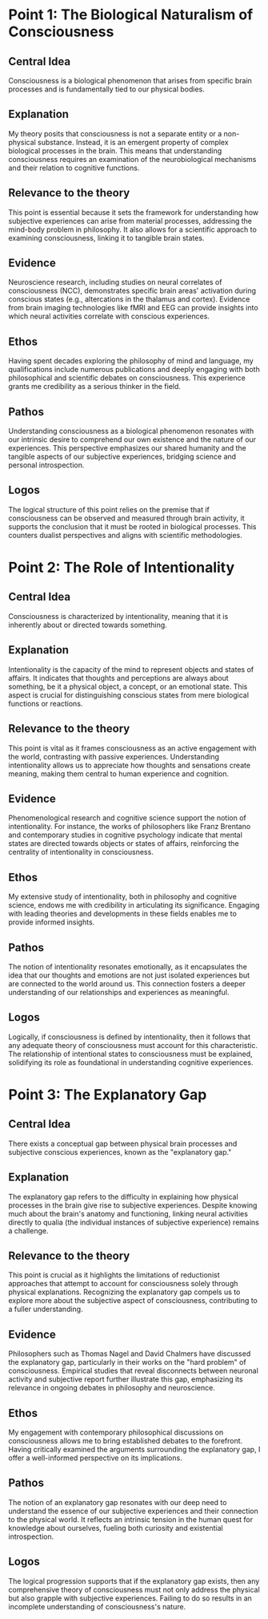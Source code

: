 # Point 1: The Biological Naturalism of Consciousness
## Central Idea
Consciousness is a biological phenomenon that arises from specific brain processes and is fundamentally tied to our physical bodies.
## Explanation
My theory posits that consciousness is not a separate entity or a non-physical substance. Instead, it is an emergent property of complex biological processes in the brain. This means that understanding consciousness requires an examination of the neurobiological mechanisms and their relation to cognitive functions.
## Relevance to the theory
This point is essential because it sets the framework for understanding how subjective experiences can arise from material processes, addressing the mind-body problem in philosophy. It also allows for a scientific approach to examining consciousness, linking it to tangible brain states.
## Evidence
Neuroscience research, including studies on neural correlates of consciousness (NCC), demonstrates specific brain areas' activation during conscious states (e.g., altercations in the thalamus and cortex). Evidence from brain imaging technologies like fMRI and EEG can provide insights into which neural activities correlate with conscious experiences.
## Ethos
Having spent decades exploring the philosophy of mind and language, my qualifications include numerous publications and deeply engaging with both philosophical and scientific debates on consciousness. This experience grants me credibility as a serious thinker in the field.
## Pathos
Understanding consciousness as a biological phenomenon resonates with our intrinsic desire to comprehend our own existence and the nature of our experiences. This perspective emphasizes our shared humanity and the tangible aspects of our subjective experiences, bridging science and personal introspection.
## Logos
The logical structure of this point relies on the premise that if consciousness can be observed and measured through brain activity, it supports the conclusion that it must be rooted in biological processes. This counters dualist perspectives and aligns with scientific methodologies.

# Point 2: The Role of Intentionality
## Central Idea
Consciousness is characterized by intentionality, meaning that it is inherently about or directed towards something.
## Explanation
Intentionality is the capacity of the mind to represent objects and states of affairs. It indicates that thoughts and perceptions are always about something, be it a physical object, a concept, or an emotional state. This aspect is crucial for distinguishing conscious states from mere biological functions or reactions.
## Relevance to the theory
This point is vital as it frames consciousness as an active engagement with the world, contrasting with passive experiences. Understanding intentionality allows us to appreciate how thoughts and sensations create meaning, making them central to human experience and cognition.
## Evidence
Phenomenological research and cognitive science support the notion of intentionality. For instance, the works of philosophers like Franz Brentano and contemporary studies in cognitive psychology indicate that mental states are directed towards objects or states of affairs, reinforcing the centrality of intentionality in consciousness.
## Ethos
My extensive study of intentionality, both in philosophy and cognitive science, endows me with credibility in articulating its significance. Engaging with leading theories and developments in these fields enables me to provide informed insights.
## Pathos
The notion of intentionality resonates emotionally, as it encapsulates the idea that our thoughts and emotions are not just isolated experiences but are connected to the world around us. This connection fosters a deeper understanding of our relationships and experiences as meaningful.
## Logos
Logically, if consciousness is defined by intentionality, then it follows that any adequate theory of consciousness must account for this characteristic. The relationship of intentional states to consciousness must be explained, solidifying its role as foundational in understanding cognitive experiences.

# Point 3: The Explanatory Gap
## Central Idea
There exists a conceptual gap between physical brain processes and subjective conscious experiences, known as the \"explanatory gap.\"
## Explanation
The explanatory gap refers to the difficulty in explaining how physical processes in the brain give rise to subjective experiences. Despite knowing much about the brain's anatomy and functioning, linking neural activities directly to qualia (the individual instances of subjective experience) remains a challenge.
## Relevance to the theory
This point is crucial as it highlights the limitations of reductionist approaches that attempt to account for consciousness solely through physical explanations. Recognizing the explanatory gap compels us to explore more about the subjective aspect of consciousness, contributing to a fuller understanding.
## Evidence
Philosophers such as Thomas Nagel and David Chalmers have discussed the explanatory gap, particularly in their works on the \"hard problem\" of consciousness. Empirical studies that reveal disconnects between neuronal activity and subjective report further illustrate this gap, emphasizing its relevance in ongoing debates in philosophy and neuroscience.
## Ethos
My engagement with contemporary philosophical discussions on consciousness allows me to bring established debates to the forefront. Having critically examined the arguments surrounding the explanatory gap, I offer a well-informed perspective on its implications.
## Pathos
The notion of an explanatory gap resonates with our deep need to understand the essence of our subjective experiences and their connection to the physical world. It reflects an intrinsic tension in the human quest for knowledge about ourselves, fueling both curiosity and existential introspection.
## Logos
The logical progression supports that if the explanatory gap exists, then any comprehensive theory of consciousness must not only address the physical but also grapple with subjective experiences. Failing to do so results in an incomplete understanding of consciousness's nature.


